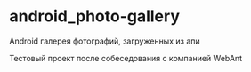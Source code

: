 # android_photo-gallery
Android галерея  фотографий, загруженных из апи

Тестовый проект после собеседования с компанией WebAnt
